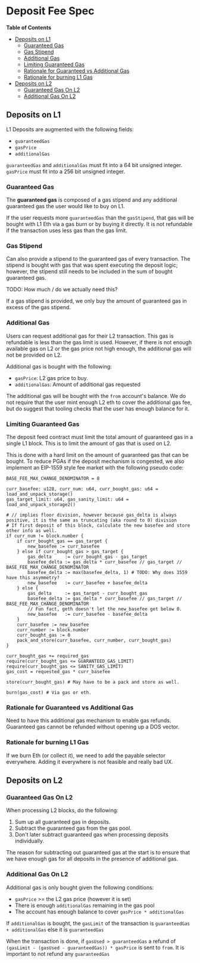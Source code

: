# Deposit Fee Spec

<!-- START doctoc generated TOC please keep comment here to allow auto update -->
<!-- DON'T EDIT THIS SECTION, INSTEAD RE-RUN doctoc TO UPDATE -->
**Table of Contents**

- [Deposits on L1](#deposits-on-l1)
  - [Guaranteed Gas](#guaranteed-gas)
  - [Gas Stipend](#gas-stipend)
  - [Additional Gas](#additional-gas)
  - [Limiting Guaranteed Gas](#limiting-guaranteed-gas)
  - [Rationale for Guaranteed vs Additional Gas](#rationale-for-guaranteed-vs-additional-gas)
  - [Rationale for burning L1 Gas](#rationale-for-burning-l1-gas)
- [Deposits on L2](#deposits-on-l2)
  - [Guaranteed Gas On L2](#guaranteed-gas-on-l2)
  - [Additional Gas On L2](#additional-gas-on-l2)

<!-- END doctoc generated TOC please keep comment here to allow auto update -->

## Deposits on L1

L1 Deposits are augmented with the following fields:

- `guaranteedGas`
- `gasPrice`
- `additionalGas`

`guaranteedGas` and `additionalGas` must fit into a 64 bit unsigned integer.  
`gasPrice` must fit into a 256 bit unsigned integer.

### Guaranteed Gas

The **guaranteed gas** is composed of a gas stipend and any additional guaranteed
gas the user would like to buy on L1.

If the user requests more `guaranteedGas` than the `gasStipend`, that gas will
be bought with L1 Eth via a gas burn or by buying it directly.
It is not refundable if the transaction uses less gas than the gas limit.

### Gas Stipend

Can also provide a stipend to the guaranteed gas of every transaction.
The stipend is bought with gas that was spent executing the deposit logic;
however, the stipend still needs to be included in the sum of bought
guaranteed gas.

TODO: How much / do we actually need this?

If a gas stipend is provided, we only buy the amount of guaranteed gas
in excess of the gas stipend.

### Additional Gas

Users can request additional gas for their L2 transaction. This gas is
refundable is less than the gas limit is used. However, if there is not
enough available gas on L2 or the gas price not high enough, the additional
gas will not be provided on L2.

Additional gas is bought with the following:

- `gasPrice`: L2 gas price to buy.
- `additionalGas`: Amount of additional gas requested

The additional gas will be bought with the `from` account's balance. We do
not require that the user mint enough L2 eth to cover the additional gas fee,
but do suggest that tooling checks that the user has enough balance for it.

### Limiting Guaranteed Gas

The deposit feed contract must limit the total amount of guaranteed gas in a
single L1 block. This is to limit the amount of gas that is used on L2.

This is done with a hard limit on the amount of guaranteed gas that can be
bought. To reduce PGAs if the deposit mechanism is congested, we also implement
an EIP-1559 style fee market with the following pseudo code:

```text
BASE_FEE_MAX_CHANGE_DENOMINATOR = 8

curr_basefee: u128, curr_num: u64, curr_bought_gas: u64 = load_and_unpack_storage()
gas_target_limit: u64, gas_sanity_limit: u64 = load_and_unpack_storage2()

# // implies floor division, however because gas_delta is always positive, it is the same as truncating (aka round to 0) division
# If first deposit of this block, calculate the new basefee and store other info as well.
if curr_num != block.number {
    if curr_bought_gas == gas_target {
        new_basefee := curr_basefee
    } else if curr_bought_gas > gas_target {
        gas_delta     := curr_bought_gas - gas_target
        basefee_delta := gas_delta * curr_basefee // gas_target // BASE_FEE_MAX_CHANGE_DENOMINATOR
        basefee_delta := max(basefee_delta, 1) # TODO: Why does 1559 have this asymmetry?
        new_basefee   := curr_basefee + basefee_delta
    } else {
        gas_delta     := gas_target - curr_bought_gas
        basefee_delta := gas_delta * curr_basefee // gas_target // BASE_FEE_MAX_CHANGE_DENOMINATOR
        // Fun fact, geth doesn't let the new_basefee get below 0.
        new_basefee   := curr_basefee - basefee_delta
    }
    curr_basefee := new_basefee
    curr_number := block.number
    curr_bought_gas := 0
    pack_and_store(curr_basefee, curr_number, curr_bought_gas)
}

curr_bought_gas += required_gas
require(curr_bought_gas <= GUARANTEED_GAS_LIMIT)
require(curr_bought_gas <= SANITY_GAS_LIMIT)
gas_cost = requested_gas * curr_basefee

store(curr_bought_gas) # May have to be a pack and store as well.

burn(gas_cost) # Via gas or eth.
```

### Rationale for Guaranteed vs Additional Gas

Need to have this additional gas mechanism to enable gas refunds.  
Guaranteed gas cannot be refunded without opening up a DOS vector.

### Rationale for burning L1 Gas

If we burn Eth (or collect it), we need to add the payable selector everywhere.
Adding it everywhere is not feasible and really bad UX.

## Deposits on L2

### Guaranteed Gas On L2

When processing L2 blocks, do the following:

1. Sum up all guaranteed gas in deposits.
2. Subtract the guaranteed gas from the gas pool.
3. Don't later subtract guaranteed gas when processing deposits individually.

The reason for subtracting out guaranteed gas at the start is to ensure that we have
enough gas for all deposits in the presence of additional gas.

### Additional Gas On L2

Additional gas is only bought given the following conditions:

- `gasPrice` >= the L2 gas price (however it is set)
- There is enough `additionalGas` remaining in the gas pool
- The account has enough balance to cover `gasPrice * additionalGas`

If `additionalGas` is bought, the `gasLimit` of the transaction is
`guaranteedGas + additionalGas` else it is `guaranteedGas`

When the transaction is done, if `gasUsed > guaranteedGas` a refund of
`(gasLimit - (gasUsed - guaranteedGas)) * gasPrice` is sent to
`from`. It is important to not refund any `guaranteedGas`
